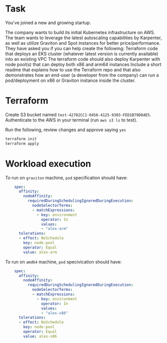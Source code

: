 # Task

You've joined a new and growing startup.

The company wants to build its initial Kubernetes infrastructure on AWS. The team wants to leverage the latest autoscaling capabilities by Karpenter, as well as utilize Graviton and Spot instances for better price/performance.
They have asked you if you can help create the following:
Terraform code that deploys an EKS cluster (whatever latest version is currently available) into an existing VPC
The terraform code should also deploy Karpenter with node pool(s) that can deploy both x86 and arm64 instances
Include a short readme that explains how to use the Terraform repo and that also demonstrates how an end-user (a developer from the company) can run a pod/deployment on x86 or Graviton instance inside the cluster.

# Terraform

Create S3 bucket named `test-42782CC1-0456-4125-9303-FED1B79D84E5`.
Authenticate to the AWS in your terminal (run `aws s3 ls` to test).

Run the following, review changes and approve saying `yes`

```sh
terraform init
terraform apply

```

# Workload execution

To run on `graviton` machine, `pod` specification should have:

```yaml
    spec:
      affinity:
        nodeAffinity:
          requiredDuringSchedulingIgnoredDuringExecution:
            nodeSelectorTerms:
            - matchExpressions:
              - key: environment
                operator: In
                values:
                - "alex-arm"
      tolerations:
      - effect: NoSchedule
        key: node-pool
        operator: Equal
        value: alex-arm
```

To run on `amd64` machine, `pod` specivication should have:

```yaml
    spec:
      affinity:
        nodeAffinity:
          requiredDuringSchedulingIgnoredDuringExecution:
            nodeSelectorTerms:
            - matchExpressions:
              - key: environment
                operator: In
                values:
                - "alex-x86"
      tolerations:
      - effect: NoSchedule
        key: node-pool
        operator: Equal
        value: alex-x86
```


